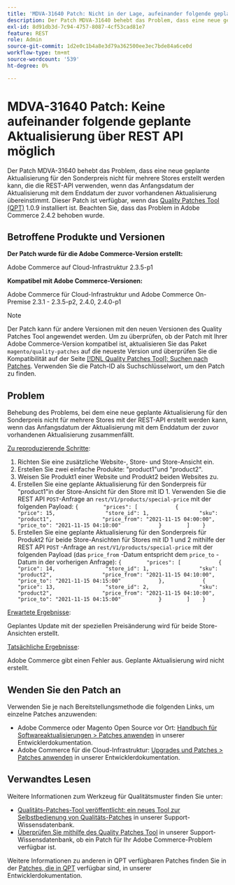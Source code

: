 ```yaml
---
title: 'MDVA-31640 Patch: Nicht in der Lage, aufeinander folgende geplante Aktualisierungen über REST-API zu erstellen'
description: Der Patch MDVA-31640 behebt das Problem, dass eine neue geplante Aktualisierung für den Sonderpreis nicht für mehrere Stores erstellt werden kann, die die REST-API verwenden, wenn das Anfangsdatum der Aktualisierung mit dem Enddatum der zuvor vorhandenen Aktualisierung übereinstimmt. Dieser Patch ist verfügbar, wenn das [Quality Patches Tool (QPT)](/help/announcements/adobe-commerce-announcements/magento-quality-patches-released-new-tool-to-self-serve-quality-patches.md) 1.0.9 installiert ist. Beachten Sie, dass das Problem in Adobe Commerce 2.4.2 behoben wurde.
exl-id: 8d91db3d-7c94-4757-8087-4cf53cad81e7
feature: REST
role: Admin
source-git-commit: 1d2e0c1b4a8e3d79a362500ee3ec7bde84a6ce0d
workflow-type: tm+mt
source-wordcount: '539'
ht-degree: 0%

---
```


# MDVA-31640 Patch: Keine aufeinander folgende geplante Aktualisierung über REST API möglich

Der Patch MDVA-31640 behebt das Problem, dass eine neue geplante Aktualisierung für den Sonderpreis nicht für mehrere Stores erstellt werden kann, die die REST-API verwenden, wenn das Anfangsdatum der Aktualisierung mit dem Enddatum der zuvor vorhandenen Aktualisierung übereinstimmt. Dieser Patch ist verfügbar, wenn das [Quality Patches Tool (QPT)](/help/announcements/adobe-commerce-announcements/magento-quality-patches-released-new-tool-to-self-serve-quality-patches.md) 1.0.9 installiert ist. Beachten Sie, dass das Problem in Adobe Commerce 2.4.2 behoben wurde.

## Betroffene Produkte und Versionen

**Der Patch wurde für die Adobe Commerce-Version erstellt:**

Adobe Commerce auf Cloud-Infrastruktur 2.3.5-p1

**Kompatibel mit Adobe Commerce-Versionen:**

Adobe Commerce für Cloud-Infrastruktur und Adobe Commerce On-Premise 2.3.1 - 2.3.5-p2, 2.4.0, 2.4.0-p1

>[!NOTE]
>
>Der Patch kann für andere Versionen mit den neuen Versionen des Quality Patches Tool angewendet werden. Um zu überprüfen, ob der Patch mit Ihrer Adobe Commerce-Version kompatibel ist, aktualisieren Sie das Paket `magento/quality-patches` auf die neueste Version und überprüfen Sie die Kompatibilität auf der Seite [[!DNL Quality Patches Tool]: Suchen nach Patches](https://devdocs.magento.com/quality-patches/tool.html#patch-grid). Verwenden Sie die Patch-ID als Suchschlüsselwort, um den Patch zu finden.

## Problem

Behebung des Problems, bei dem eine neue geplante Aktualisierung für den Sonderpreis nicht für mehrere Stores mit der REST-API erstellt werden kann, wenn das Anfangsdatum der Aktualisierung mit dem Enddatum der zuvor vorhandenen Aktualisierung zusammenfällt.

<u>Zu reproduzierende Schritte</u>:

1. Richten Sie eine zusätzliche Website-, Store- und Store-Ansicht ein.
1. Erstellen Sie zwei einfache Produkte: &quot;product1&quot;und &quot;product2&quot;.
1. Weisen Sie Produkt1 einer Website und Produkt2 beiden Websites zu.
1. Erstellen Sie eine geplante Aktualisierung für den Sonderpreis für &quot;product1&quot;in der Store-Ansicht für den Store mit ID 1. Verwenden Sie die REST API `POST`-Anfrage an `rest/V1/products/special-price` mit der folgenden Payload:
   `{        "prices": [            {                "price": 15,                "store_id": 1,                "sku": "product1",                "price_from": "2021-11-15 04:00:00",                "price_to": "2021-11-15 04:10:00"            }        ]    }`
1. Erstellen Sie eine geplante Aktualisierung für den Sonderpreis für Produkt2 für beide Store-Ansichten für Stores mit ID 1 und 2 mithilfe der REST API `POST` -Anfrage an `rest/V1/products/special-price` mit der folgenden Payload (das `price_from` -Datum entspricht dem `price_to` -Datum in der vorherigen Anfrage):
   `{        "prices": [            {                "price": 14,                "store_id": 1,                "sku": "product2",                "price_from": "2021-11-15 04:10:00",                "price_to": "2021-11-15 04:15:00"            },            {                "price": 13,                "store_id": 2,                "sku": "product2",                "price_from": "2021-11-15 04:10:00",                "price_to": "2021-11-15 04:15:00"            }        ]    }`

<u>Erwartete Ergebnisse</u>:

Geplantes Update mit der speziellen Preisänderung wird für beide Store-Ansichten erstellt.

<u>Tatsächliche Ergebnisse</u>:

Adobe Commerce gibt einen Fehler aus. Geplante Aktualisierung wird nicht erstellt.

## Wenden Sie den Patch an

Verwenden Sie je nach Bereitstellungsmethode die folgenden Links, um einzelne Patches anzuwenden:

* Adobe Commerce oder Magento Open Source vor Ort: [Handbuch für Softwareaktualisierungen > Patches anwenden](https://devdocs.magento.com/guides/v2.4/comp-mgr/patching/mqp.html) in unserer Entwicklerdokumentation.
* Adobe Commerce für die Cloud-Infrastruktur: [Upgrades und Patches > Patches anwenden](https://devdocs.magento.com/cloud/project/project-patch.html) in unserer Entwicklerdokumentation.

## Verwandtes Lesen

Weitere Informationen zum Werkzeug für Qualitätsmuster finden Sie unter:

* [Qualitäts-Patches-Tool veröffentlicht: ein neues Tool zur Selbstbedienung von Qualitäts-Patches](/help/announcements/adobe-commerce-announcements/magento-quality-patches-released-new-tool-to-self-serve-quality-patches.md) in unserer Support-Wissensdatenbank.
* [Überprüfen Sie mithilfe des Quality Patches Tool](/help/support-tools/patches-available-in-qpt-tool/check-patch-for-magento-issue-with-magento-quality-patches.md) in unserer Support-Wissensdatenbank, ob ein Patch für Ihr Adobe Commerce-Problem verfügbar ist.

Weitere Informationen zu anderen in QPT verfügbaren Patches finden Sie in der [Patches, die in QPT](https://devdocs.magento.com/quality-patches/tool.html#patch-grid) verfügbar sind, in unserer Entwicklerdokumentation.
